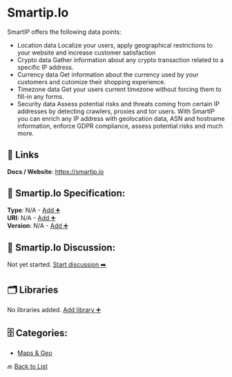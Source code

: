 # Smartip.Io

SmartIP offers the following data points: 
- Location data
Localize your users, apply geographical restrictions to your website and increase customer satisfaction
- Crypto data
Gather information about any crypto transaction related to a specific IP address. 
- Currency data
Get information about the currency used by your customers and cutomize their shopping experience. 
- Timezone data
Get your users current timezone without forcing them to fill-in any forms. 
- Security data
Assess potential risks and threats coming from certain IP addresses by detecting crawlers, proxies and tor users. With SmartIP you can enrich any IP address with geolocation data, ASN and hostname information, enforce GDPR compliance, assess potential risks and much more. 

##  🔗 Links
**Docs / Website**: https://smartip.io

## 🧬 Smartip.Io Specification:
**Type**: N/A - [Add ➕](https://github.com/apis-list/apis-list/edit/main/apis.yaml#17919)  
**URI**: N/A - [Add ➕](https://github.com/apis-list/apis-list/edit/main/apis.yaml#17919)  
**Version**: N/A - [Add ➕](https://github.com/apis-list/apis-list/edit/main/apis.yaml#17919)

## 💬 Smartip.Io Discussion:
Not yet started. [Start discussion ➡️](https://github.com/apis-list/apis-list/discussions/new)

## 🗂️ Libraries

No libraries added. [Add library ➕](https://github.com/apis-list/apis-list/edit/main/apis.yaml#17919)    


## 🗄️ Categories:
- [Maps & Geo](https://github.com/apis-list/apis-list#maps--geo-)

🔙  [Back to List](https://github.com/apis-list/apis-list)
